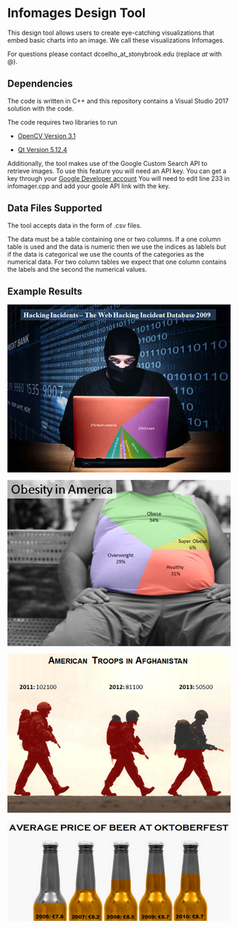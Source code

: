 # Infomages Design Tool

This design tool allows users to create eye-catching visualizations that embed basic charts into an image. We call these visualizations Infomages.

For questions please contact dcoelho_at_stonybrook.edu (replace _at_ with @). 


## Dependencies

The code is written in C++ and this repository contains a Visual Studio 2017 solution with the code. 

The code requires two libraries to run 

* [OpenCV Version 3.1](https://opencv.org/opencv-3-1/)

* [Qt Version 5.12.4](https://www.qt.io/download)

Additionally, the tool makes use of the Google Custom Search API to retrieve images. To use this feature you will need an API key. You can get a key through your [Google Developer account](https://console.developers.google.com/apis/dashboard)
You will need to edit line 233 in infomager.cpp and add your goole API link with the key.


## Data Files Supported

The tool accepts data in the form of .csv files. 

The data must be a table containing one or two columns. If a one column table is used and the data is numeric then we use the indices as lablels but if the data is categorical we use the counts of the categories as the numerical data. For two column tables we expect that one column contains the labels and the second the numerical values.

## Example Results

![alt text](https://raw.githubusercontent.com/darius-coelho/Infomages-Design-Tool/master/Infomage%20Examples/pie1.png?token=AFSIQZZNNUIW4MGHHYAHUZS6M7HME)

![alt text](https://raw.githubusercontent.com/darius-coelho/Infomages-Design-Tool/master/Infomage%20Examples/pie2.png?token=AFSIQZZXZBPDJIWUJFOWLNK6M7HNO)

![alt text](https://raw.githubusercontent.com/darius-coelho/Infomages-Design-Tool/master/Infomage%20Examples/bar1.png?token=AFSIQZ3PXB67YSY4JBX7DSK6M7HCQ)

![alt text](https://raw.githubusercontent.com/darius-coelho/Infomages-Design-Tool/master/Infomage%20Examples/bar2.png?token=AFSIQZZZQGZRLNOTPSCHAPC6M7H3M)
